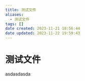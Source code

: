 ```yaml
---
title: 测试文件
aliases:
  - 测试文件
tags: []
date created: 2023-11-21 18:56:44
date updated: 2023-11-22 19:59:43
---
```


# 测试文件

asdasdasda

